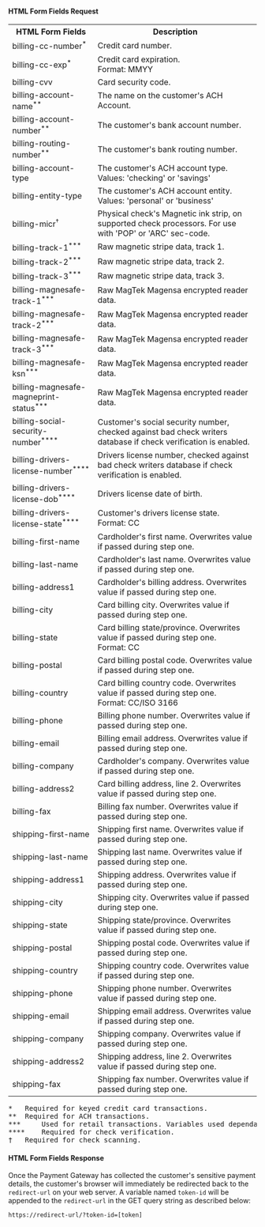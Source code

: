 #### HTML Form Fields Request

<div class="table-responsive">
<table class="table table-bordered table-striped table-vertical-middle">
    <tbody><tr>
        <th class="variable">HTML Form Fields</th>
        <th>Description</th>
    </tr>
    <tr>
        <td>billing-cc-number<sup>*</sup></td>
        <td>Credit card number.</td>
    </tr>
    <tr>
        <td>billing-cc-exp<sup>*</sup></td>
        <td>Credit card expiration.<br>
            <span class="allowed">Format: MMYY</span></td>
    </tr>
    <tr>
        <td>billing-cvv</td>
        <td>Card security code.</td>
    </tr>
    <tr>
        <td>billing-account-name<sup>**</sup></td>
        <td>The name on the customer's ACH Account.</td>
    </tr>
    <tr>
        <td>billing-account-number<sup>**</sup></td>
        <td>The customer's bank account number.</td>
    </tr>
    <tr>
        <td>billing-routing-number<sup>**</sup></td>
        <td>The customer's bank routing number.</td>
    </tr>
    <tr>
        <td>billing-account-type</td>
        <td>The customer's ACH account type.<br>
            <span class="allowed">Values: 'checking' or 'savings'</span></td>
    </tr>
    <tr>
        <td>billing-entity-type</td>
        <td>The customer's ACH account entity.<br>
            <span class="allowed">Values: 'personal' or 'business'</span></td>
    </tr>
    <tr>
        <td>billing-micr<sup>†</sup></td>
        <td>Physical check's Magnetic ink strip, on supported check processors. For use with 'POP' or 'ARC' sec-code.</td>
    </tr>
    <tr>
        <td>billing-track-1<sup>***</sup></td>
        <td>Raw magnetic stripe data, track 1.</td>
    </tr>
    <tr>
        <td>billing-track-2<sup>***</sup></td>
        <td>Raw magnetic stripe data, track 2.</td>
    </tr>
    <tr>
        <td>billing-track-3<sup>***</sup></td>
        <td>Raw magnetic stripe data, track 3.</td>
    </tr>
    <tr>
        <td>billing-magnesafe-track-1<sup>***</sup></td>
        <td>Raw MagTek Magensa encrypted reader data.</td>
    </tr>
    <tr>
        <td>billing-magnesafe-track-2<sup>***</sup></td>
        <td>Raw MagTek Magensa encrypted reader data.</td>
    </tr>
    <tr>
        <td>billing-magnesafe-track-3<sup>***</sup></td>
        <td>Raw MagTek Magensa encrypted reader data.</td>
    </tr>
    <tr>
        <td>billing-magnesafe-ksn<sup>***</sup></td>
        <td>Raw MagTek Magensa encrypted reader data.</td>
    </tr>
    <tr>
        <td>billing-magnesafe-magneprint-status<sup>***</sup></td>
        <td>Raw MagTek Magensa encrypted reader data.</td>
    </tr>
    <tr>
        <td>billing-social-security-number<sup>****</sup></td>
        <td>Customer's social security number, checked against bad check writers database if check verification is enabled.</td>
    </tr>
    <tr>
        <td>billing-drivers-license-number<sup>****</sup></td>
        <td>Drivers license number, checked against bad check writers database if check verification is enabled.</td>
    </tr>
    <tr>
        <td>billing-drivers-license-dob<sup>****</sup></td>
        <td>Drivers license date of birth.</td>
    </tr>
    <tr>
        <td>billing-drivers-license-state<sup>****</sup></td>
        <td>Customer's drivers license state.<br>
            <span class="allowed">Format: CC</span></td>
    </tr>
    <tr>
        <td>billing-first-name</td>
        <td>Cardholder's first name. Overwrites value if passed during step one.</td>
    </tr>
    <tr>
        <td>billing-last-name</td>
        <td>Cardholder's last name. Overwrites value if passed during step one.</td>
    </tr>
    <tr>
        <td>billing-address1</td>
        <td>Cardholder's billing address. Overwrites value if passed during step one.</td>
    </tr>
    <tr>
        <td>billing-city</td>
        <td>Card billing city. Overwrites value if passed during step one.</td>
    </tr>
    <tr>
        <td>billing-state</td>
        <td>Card billing state/province. Overwrites value if passed during step one.<br>
            <span class="allowed">Format: CC</span></td>
    </tr>
    <tr>
        <td>billing-postal</td>
        <td>Card billing postal code. Overwrites value if passed during step one.</td>
    </tr>
    <tr>
        <td>billing-country</td>
        <td>Card billing country code. Overwrites value if passed during step one.<br>
            <span class="allowed">Format: CC/ISO 3166</span></td>
    </tr>
    <tr>
        <td>billing-phone</td>
        <td>Billing phone number. Overwrites value if passed during step one.</td>
    </tr>
    <tr>
        <td>billing-email</td>
        <td>Billing email address. Overwrites value if passed during step one.</td>
    </tr>
    <tr>
        <td>billing-company</td>
        <td>Cardholder's company. Overwrites value if passed during step one.</td>
    </tr>
    <tr>
        <td>billing-address2</td>
        <td>Card billing address, line 2. Overwrites value if passed during step one.</td>
    </tr>
    <tr>
        <td>billing-fax</td>
        <td>Billing fax number. Overwrites value if passed during step one.</td>
    </tr>
    <tr>
        <td>shipping-first-name</td>
        <td>Shipping first name. Overwrites value if passed during step one.</td>
    </tr>
    <tr>
        <td>shipping-last-name</td>
        <td>Shipping last name. Overwrites value if passed during step one.</td>
    </tr>
    <tr>
        <td>shipping-address1</td>
        <td>Shipping address. Overwrites value if passed during step one.</td>
    </tr>
    <tr>
        <td>shipping-city</td>
        <td>Shipping city. Overwrites value if passed during step one.</td>
    </tr>
    <tr>
        <td>shipping-state</td>
        <td>Shipping state/province. Overwrites value if passed during step one.</td>
    </tr>
    <tr>
        <td>shipping-postal</td>
        <td>Shipping postal code. Overwrites value if passed during step one.</td>
    </tr>
    <tr>
        <td>shipping-country</td>
        <td>Shipping country code. Overwrites value if passed during step one.</td>
    </tr>
    <tr>
        <td>shipping-phone</td>
        <td>Shipping phone number. Overwrites value if passed during step one.</td>
    </tr>
    <tr>
        <td>shipping-email</td>
        <td>Shipping email address. Overwrites value if passed during step one.</td>
    </tr>
    <tr>
        <td>shipping-company</td>
        <td>Shipping company. Overwrites value if passed during step one.</td>
    </tr>
    <tr>
        <td>shipping-address2</td>
        <td>Shipping address, line 2. Overwrites value if passed during step one.</td>
    </tr>
    <tr>
        <td>shipping-fax</td>
        <td>Shipping fax number. Overwrites value if passed during step one.</td>
    </tr>
</tbody></table>
</div>

<pre>
* 	Required for keyed credit card transactions.
** 	Required for ACH transactions.
*** 	Used for retail transactions. Variables used dependant on swipe device.
**** 	Required for check verification.
† 	Required for check scanning.</pre>

#### HTML Form Fields Response

Once the Payment Gateway has collected the customer's sensitive payment details, the customer's browser will immediately be redirected back to the `redirect-url` on your web server. A variable named `token-id` will be appended to the `redirect-url` in the GET query string as described below:

	https://redirect-url/?token-id=[token]
